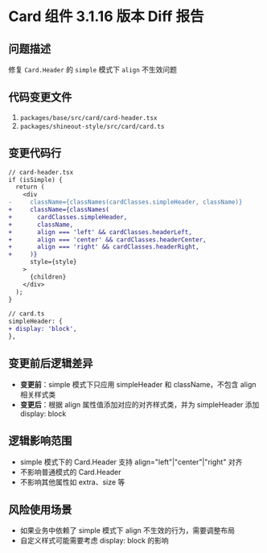 # Card 组件 3.1.16 版本 Diff 报告

## 问题描述
修复 `Card.Header` 的 `simple` 模式下 `align` 不生效问题

## 代码变更文件
1. `packages/base/src/card/card-header.tsx`
2. `packages/shineout-style/src/card/card.ts`

## 变更代码行
```diff
// card-header.tsx
if (isSimple) {
  return (
    <div 
-     className={classNames(cardClasses.simpleHeader, className)}
+     className={classNames(
+       cardClasses.simpleHeader, 
+       className,
+       align === 'left' && cardClasses.headerLeft,
+       align === 'center' && cardClasses.headerCenter,
+       align === 'right' && cardClasses.headerRight,
+     )}
      style={style}
    >
      {children}
    </div>
  );
}

// card.ts
simpleHeader: {
+ display: 'block',
},
```

## 变更前后逻辑差异
- **变更前**：simple 模式下只应用 simpleHeader 和 className，不包含 align 相关样式类
- **变更后**：根据 align 属性值添加对应的对齐样式类，并为 simpleHeader 添加 display: block

## 逻辑影响范围
- simple 模式下的 Card.Header 支持 align="left"|"center"|"right" 对齐
- 不影响普通模式的 Card.Header
- 不影响其他属性如 extra、size 等

## 风险使用场景
- 如果业务中依赖了 simple 模式下 align 不生效的行为，需要调整布局
- 自定义样式可能需要考虑 display: block 的影响